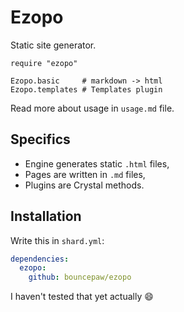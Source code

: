 # Ezopo
Static site generator.

```crystal
require "ezopo"

Ezopo.basic     # markdown -> html
Ezopo.templates # Templates plugin
```

Read more about usage in `usage.md` file.

## Specifics
- Engine generates static `.html` files,
- Pages are written in `.md` files,
- Plugins are Crystal methods.

## Installation
Write this in `shard.yml`:
```yaml
dependencies:
  ezopo:
    github: bouncepaw/ezopo
```

I haven't tested that yet actually :smile:


